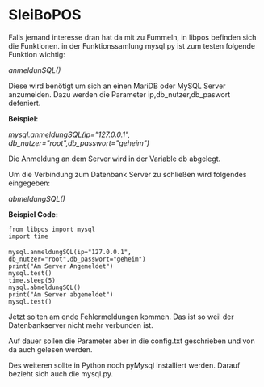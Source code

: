 <h1 xmlns="http://www.w3.org/1999/html">SleiBoPOS </h1>

<p>Falls jemand interesse dran hat da mit zu Fummeln, in libpos befinden sich die Funktionen.
in der Funktionssamlung mysql.py ist zum testen folgende Funktion wichtig:</p>
<p><i>anmeldunSQL()</i></p>
<p>Diese wird benötigt um sich an einen MariDB oder MySQL Server 
anzumelden. Dazu werden die Parameter ip,db_nutzer,db_paswort defeniert.</p>
<p><b>Beispiel:</b></p>
<p><i>mysql.anmeldungSQL(ip="127.0.0.1", db_nutzer="root",db_passwort="geheim")</i></p>
<p>Die Anmeldung an dem Server wird in der Variable <style="color:red">db</style> abgelegt.</p>
<p>Um die Verbindung zum Datenbank Server zu schließen wird folgendes eingegeben:</p>
<p><i>abmeldungSQL()</i></p>
<p><b>Beispiel Code:</b></p>
<p><code>from libpos import mysql</code><br>
<code>import time</code><br>
<br>
<code>mysql.anmeldungSQL(ip="127.0.0.1", db_nutzer="root",db_passwort="geheim")</code><br>
<code>print("Am Server Angemeldet")</code><br>
<code>mysql.test()</code><br>
<code>time.sleep(5)</code><br>
<code>mysql.abmeldungSQL()</code><br>
<code>print("Am Server abgemeldet")</code><br>
<code>mysql.test()</code></p>
<p>Jetzt solten am ende Fehlermeldungen kommen. Das ist so weil der Datenbankserver nicht mehr verbunden ist.</p>
<p> Auf dauer sollen die Parameter aber in die config.txt geschrieben und von da auch gelesen werden. </p>
<p> Des weiteren sollte in Python noch pyMysql installiert werden. Darauf bezieht sich auch die mysql.py.</p>
 
      












